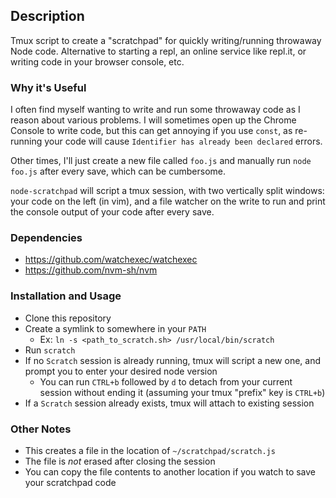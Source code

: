 ## Description
Tmux script to create a "scratchpad" for quickly writing/running throwaway Node code. Alternative to starting a repl, an online service like repl.it, or writing code in your browser console, etc.

### Why it's Useful
I often find myself wanting to write and run some throwaway code as I reason about various problems. I will sometimes open up the Chrome Console to write code, but this can get annoying if you use `const`, as re-running your code will cause `Identifier has already been declared` errors.

Other times, I'll just create a new file called `foo.js` and manually run `node foo.js` after every save, which can be cumbersome.

`node-scratchpad` will script a tmux session, with two vertically split windows: your code on the left (in vim), and a file watcher on the write to run and print the console output of your code after every save.

### Dependencies
- https://github.com/watchexec/watchexec
- https://github.com/nvm-sh/nvm

### Installation and Usage
- Clone this repository
- Create a symlink to somewhere in your `PATH`
  * Ex: `ln -s <path_to_scratch.sh> /usr/local/bin/scratch`
- Run `scratch`
- If no `Scratch` session is already running, tmux will script a new one, and prompt you to enter your desired node version
  * You can run `CTRL+b` followed by `d` to detach from your current session without ending it (assuming your tmux "prefix" key is `CTRL+b`)
- If a `Scratch` session already exists, tmux will attach to existing session

### Other Notes
- This creates a file in the location of `~/scratchpad/scratch.js`
- The file is _not_ erased after closing the session
- You can copy the file contents to another location if you watch to save your scratchpad code
